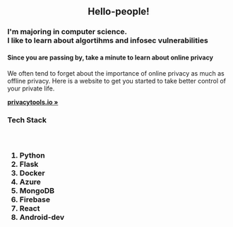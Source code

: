   <h2 style="text-align: center;">Hello-people!</h2>
  <h3>I'm majoring in computer science.<br>I like to learn about algortihms and infosec vulnerabilities</h3>
   <h4>Since you are passing by, take a minute to learn about online privacy</h4>

  <p style="text-align: center;">
  <p>
    We often tend to forget about the importance of online privacy as much as offline privacy. Here is a website to get you started to take better control of your private life.
    </p>
    <a href="https://privacytools.io/"><strong>privacytools.io »</strong></a>
  <h3>Tech Stack<h3>
  <br>
  <ol>
    <li>Python</li>
    <li>Flask</li>
    <li>Docker</li>
    <li>Azure</li>
    <li>MongoDB</li>
    <li>Firebase</li>
    <li>React</li>
    <li>Android-dev</li>


   
 

 
 
   
  
   
